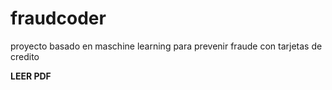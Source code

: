 # fraudcoder
proyecto basado en maschine learning para prevenir fraude con tarjetas de credito

**LEER PDF**
